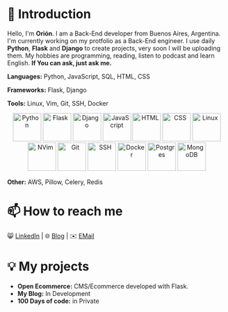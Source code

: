 # 👋 Introduction
Hello, I'm **Orión**. I am a Back-End developer from Buenos Aires, Argentina. 
I'm currently working on my protfolio as a Back-End engineer.
I use daily **Python**, **Flask** and **Django** to create projects, very soon I will be uploading them.
My hobbies are programming, reading, listen to podcast and learn English.
**If You can ask, just ask me.**

**Languages:**
Python, JavaScript, SQL, HTML, CSS

**Frameworks:**
Flask, Django

**Tools:**
Linux, Vim, Git, SSH, Docker

<p align="center">
  <img src="https://cdn.jsdelivr.net/gh/devicons/devicon/icons/python/python-original.svg" alt="Python" width="65" height="65">
  <img src="https://cdn.jsdelivr.net/gh/devicons/devicon/icons/flask/flask-original.svg" alt="Flask" width="65" height="65">
  <img src="https://cdn.jsdelivr.net/gh/devicons/devicon/icons/django/django-original.svg" alt="Django" width="65" height="65">
  <img src="https://cdn.jsdelivr.net/gh/devicons/devicon/icons/javascript/javascript-original.svg" alt="JavaScript" width="65" height="65">
  <img src="https://cdn.jsdelivr.net/gh/devicons/devicon/icons/html5/html5-original.svg" alt="HTML" width="65" height="65">
  <img src="https://cdn.jsdelivr.net/gh/devicons/devicon/icons/css3/css3-original.svg" alt="CSS" width="65" height="65">
  <img src="https://cdn.jsdelivr.net/gh/devicons/devicon/icons/linux/linux-original.svg" alt="Linux" width="65" height="65">
  <img src="https://cdn.jsdelivr.net/gh/devicons/devicon/icons/vim/vim-original.svg" alt="NVim" width="65" height="65">
  <img src="https://cdn.jsdelivr.net/gh/devicons/devicon/icons/git/git-original.svg" alt="Git" width="65" height="65">
  <img src="https://cdn.jsdelivr.net/gh/devicons/devicon/icons/ssh/ssh-original.svg" alt="SSH" width="65" height="65">
  <img src="https://cdn.jsdelivr.net/gh/devicons/devicon/icons/docker/docker-original.svg" alt="Docker" width="65" height="65">
  <img src="https://cdn.jsdelivr.net/gh/devicons/devicon/icons/postgresql/postgresql-original.svg" alt="Postgres" width="65" height="65">
  <img src="https://cdn.jsdelivr.net/gh/devicons/devicon/icons/mongodb/mongodb-original.svg" alt="MongoDB" width="65" height="65">
</p>

**Other:**
AWS, Pillow, Celery, Redis

# 📫 How to reach me
😸 [LinkedIn](https://github.com/27b#Comming-Soon) |
🌐 [Blog](https://github.com/27b#Comming-Soon) |
✉️ [EMail](https://github.com/27b#Comming-Soon)

# 💡 My projects
- **Open Ecommerce:** CMS/Ecommerce developed with Flask.
- **My Blog:** In Development
- **100 Days of code:** in Private


<!--
**27b/27b** is a ✨ _special_ ✨ repository because its `README.md` (this file) appears on your GitHub profile.

Here are some ideas to get you started:

- 🔭 I’m currently working on ...
- 🌱 I’m currently learning ...
- 👯 I’m looking to collaborate on ...
- 🤔 I’m looking for help with ...
- 💬 Ask me about ...
- 📫 How to reach me: ...
- 😄 Pronouns: ...
- ⚡ Fun fact: ...
-->
